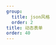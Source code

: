 ```yaml
---
group:
  title: json风格
  order: 2
title: 动态表单
order: 40
---
```


<code src='../../../src/examples/04-linkage.tsx' ></code>

